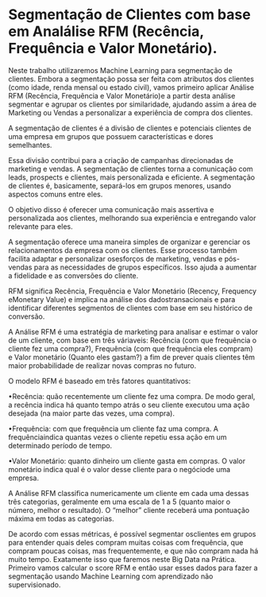 # Segmentação de Clientes com base em Analálise RFM (Recência, Frequência e Valor Monetário).

Neste trabalho utilizaremos Machine   Learning   para segmentação  de  clientes.  Embora  a segmentação  possa  ser  feita  com  atributos  dos  clientes (como  idade,  renda  mensal  ou  estado  civil),  vamos  primeiro  aplicar  Análise  RFM (Recência, Frequência  e  Valor  Monetário)e  a  partir  desta  análise  segmentar  e  agrupar  os  clientes  por similaridade,  ajudando  assim  a  área  de  Marketing  ou  Vendas a  personalizar  a  experiência  de compra dos clientes.

A segmentação de clientes é a divisão de clientes e potenciais clientes de uma empresa em grupos que possuem características e dores semelhantes.

Essa divisão contribui para a criação de campanhas direcionadas de marketing e vendas. A segmentação de clientes torna a comunicação com leads, prospects e clientes, mais personalizada  e  eficiente.
A  segmentação  de  clientes  é,  basicamente,  separá-los  em  grupos menores, usando aspectos comuns entre eles. 

O objetivo disso é oferecer uma comunicação mais assertiva e personalizada aos clientes, melhorando sua experiência e entregando valor relevante para eles.

A  segmentação  oferece  uma  maneira  simples  de  organizar  e  gerenciar  os relacionamentos da empresa com os clientes. Esse processo também facilita adaptar e personalizar osesforços de marketing, vendas e pós-vendas para as necessidades de grupos específicos. Isso ajuda a aumentar a fidelidade e as conversões do cliente.

RFM significa Recência, Frequência e Valor Monetário (Recency, Frequency eMonetary Value) e implica na análise dos dadostransacionais e para identificar diferentes segmentos de clientes com base em seu histórico de conversão.

A Análise RFM é uma estratégia de marketing para analisar e estimar o valor de um cliente, com base em três váriaveis: Recência (com que frequência o cliente fez uma compra?), Frequência (com que frequência eles compram) e Valor monetário (Quanto eles gastam?) a fim de prever quais clientes têm maior probabilidade de realizar novas compras no futuro.

O modelo RFM é baseado em três fatores quantitativos:

•Recência: quão recentemente um cliente fez uma compra. De modo geral, a recência indica há quanto tempo atrás o seu cliente executou uma ação desejada (na maior parte das vezes, uma compra).

•Frequência:  com  que  frequência  um  cliente  faz  uma  compra. A  frequênciaindica quantas vezes o cliente repetiu essa ação em um determinado período de tempo.

•Valor Monetário: quanto dinheiro um cliente gasta em compras. O valor monetário indica qual é o valor desse cliente para o negóciode uma empresa.

A Análise RFM classifica numericamente um cliente em cada uma dessas três categorias, geralmente em uma escala de 1 a 5 (quanto maior o número, melhor o resultado). O “melhor” cliente receberá uma pontuação máxima em todas as categorias.

De acordo com essas métricas, é possível segmentar osclientes em grupos para entender quais  deles  compram  muitas  coisas  com  frequência,  que  compram  poucas  coisas,  mas frequentemente, e que não compram nada há muito tempo. Exatamente isso que faremos neste Big Data na Prática. Primeiro vamos calcular o score RFM e então usar esses dados para fazer a segmentação usando Machine Learning com aprendizado não supervisionado.
